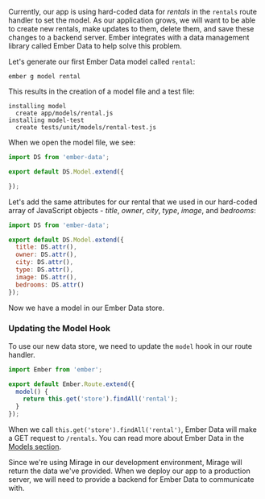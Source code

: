Currently, our app is using hard-coded data for _rentals_ in the `rentals` route handler to set the model.
As our application grows, we will want to be able to create new rentals,
make updates to them, delete them, and save these changes to a backend server.
Ember integrates with a data management library called Ember Data to help solve this problem.

Let's generate our first Ember Data model called `rental`:

```shell
ember g model rental
```

This results in the creation of a model file and a test file:

```shell
installing model
  create app/models/rental.js
installing model-test
  create tests/unit/models/rental-test.js
```

When we open the model file, we see:

```app/models/rental.js
import DS from 'ember-data';

export default DS.Model.extend({

});
```

Let's add the same attributes for our rental that we used in our hard-coded array of JavaScript objects -
_title_, _owner_, _city_, _type_, _image_, and _bedrooms_:

```app/models/rental.js
import DS from 'ember-data';

export default DS.Model.extend({
  title: DS.attr(),
  owner: DS.attr(),
  city: DS.attr(),
  type: DS.attr(),
  image: DS.attr(),
  bedrooms: DS.attr()
});
```

Now we have a model in our Ember Data store.

### Updating the Model Hook

To use our new data store, we need to update the `model` hook in our route handler.

```app/routes/rentals.js
import Ember from 'ember';

export default Ember.Route.extend({
  model() {
    return this.get('store').findAll('rental');
  }
});
```

When we call `this.get('store').findAll('rental')`, Ember Data will make a GET request to `/rentals`.
You can read more about Ember Data in the [Models section](../models/).

Since we're using Mirage in our development environment, Mirage will return the data we've provided.
When we deploy our app to a production server, we will need to provide a backend for Ember Data to communicate with.
